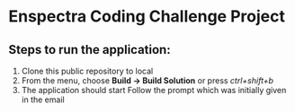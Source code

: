 # Enspectra Coding Challenge Project
## Steps to run the application:
1. Clone this public repository to local
2. From the menu, choose **Build -> Build Solution** or press *ctrl+shift+b*
3. The application should start
Follow the prompt which was initially given in the email
